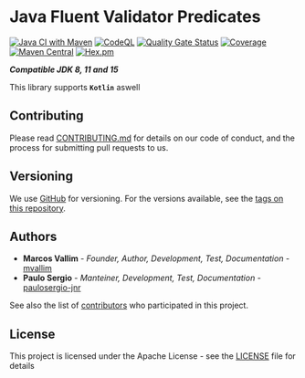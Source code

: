 # Java Fluent Validator Predicates

[![Java CI with Maven](https://github.com/mvallim/java-fluent-validator-predicates/actions/workflows/maven.yml/badge.svg)](https://github.com/mvallim/java-fluent-validator-predicates/actions/workflows/maven.yml)
[![CodeQL](https://github.com/mvallim/java-fluent-validator-predicates/actions/workflows/codeql-analysis.yml/badge.svg)](https://github.com/mvallim/java-fluent-validator-predicates/actions/workflows/codeql-analysis.yml)
[![Quality Gate Status](https://sonarcloud.io/api/project_badges/measure?project=java-fluent-validator-predicates&metric=alert_status)](https://sonarcloud.io/dashboard?id=java-fluent-validator-predicates)
[![Coverage](https://sonarcloud.io/api/project_badges/measure?project=java-fluent-validator-predicates&metric=coverage)](https://sonarcloud.io/dashboard?id=jjava-fluent-validator-predicates)
[![Maven Central](https://maven-badges.herokuapp.com/maven-central/com.github.mvallim/java-fluent-validator-predicates/badge.svg)](https://maven-badges.herokuapp.com/maven-central/com.github.mvallim/java-fluent-validator-predicates)
[![Hex.pm](https://img.shields.io/hexpm/l/plug.svg)](http://www.apache.org/licenses/LICENSE-2.0)

_**Compatible JDK 8, 11 and 15**_

This library supports **`Kotlin`** aswell

## Contributing

Please read [CONTRIBUTING.md](CONTRIBUTING.md) for details on our code of conduct, and the process for submitting pull requests to us.

## Versioning

We use [GitHub](https://github.com/mvallim/java-fluent-validator-predicates) for versioning. For the versions available, see the [tags on this repository](https://github.com/mvallim/java-fluent-validator-predicates/tags).

## Authors

* **Marcos Vallim** - *Founder, Author, Development, Test, Documentation* - [mvallim](https://github.com/mvallim)
* **Paulo Sergio** - *Manteiner, Development, Test, Documentation* - [paulosergio-jnr](https://github.com/paulosergio-jnr)

See also the list of [contributors](CONTRIBUTORS.txt) who participated in this project.

## License

This project is licensed under the Apache License - see the [LICENSE](LICENSE) file for details
